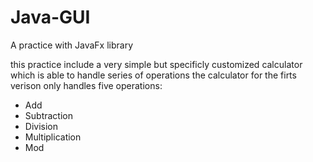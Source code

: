 # Java-GUI
A practice with JavaFx library

this practice include a very simple but specificly customized calculator which is able to handle series of operations
the calculator for the firts verison only handles five operations:

* Add
* Subtraction
* Division
* Multiplication
* Mod 

